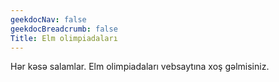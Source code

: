 ```yaml
---
geekdocNav: false
geekdocBreadcrumb: false
Title: Elm olimpiadaları
---
```


Hər kəsə salamlar. Elm olimpiadaları vebsaytına xoş gəlmisiniz.